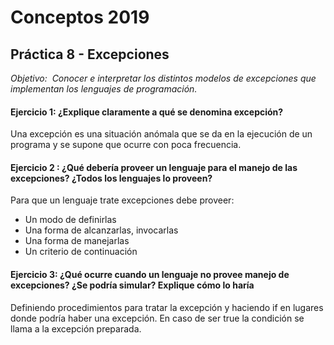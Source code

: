 # Conceptos 2019
## Práctica 8 - Excepciones

_Objetivo: ​ Conocer e interpretar los distintos modelos de excepciones que implementan los lenguajes de programación._

#### Ejercicio 1:​ ¿Explique claramente a qué se denomina excepción?

Una excepción es una situación anómala que se da en la ejecución de un programa y se supone que ocurre con poca frecuencia.

#### Ejercicio 2​ : ¿Qué debería proveer un lenguaje para el manejo de las excepciones? ¿Todos los lenguajes lo proveen?

Para que un lenguaje trate excepciones debe proveer:
- Un modo de definirlas
- Una forma de alcanzarlas, invocarlas
- Una forma de manejarlas
- Un criterio de continuación

#### Ejercicio 3:​ ¿Qué ocurre cuando un lenguaje no provee manejo de excepciones? ¿Se podría simular? Explique cómo lo haría

Definiendo procedimientos para tratar la excepción y haciendo if en lugares donde podría haber una excepción. En caso de ser true la condición se llama a la excepción preparada.